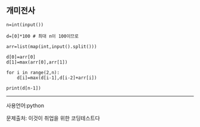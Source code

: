 ## 개미전사

```
n=int(input())

d=[0]*100 # 최대 n이 100이므로

arr=list(map(int,input().split()))

d[0]=arr[0]
d[1]=max(arr[0],arr[1])

for i in range(2,n):
    d[i]=max(d[i-1],d[i-2]+arr[i])

print(d[n-1])
```

___

사용언어:python

문제출처: 이것이 취업을 위한 코딩테스트다
